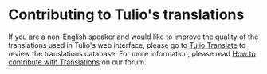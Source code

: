 # Contributing to Tulio's translations

If you are a non-English speaker and would like to improve the quality of the translations used in Tulio's web interface, please go to [Tulio Translate](https://translate.tuliocp.com/) to review the translations database. For more information, please read [How to contribute with Translations](https://forum.tuliocp.com/t/how-to-contribute-with-translations/1664) on our forum.
